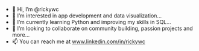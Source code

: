 - 👋 Hi, I’m @rickywc
- 👀 I’m interested in app development and data visualization...
- 🌱 I’m currently learning Python and improving my skills in SQL...
- 💞️ I’m looking to collaborate on community building, passion projects and more...
- 📫 You can reach me at www.linkedin.com/in/rickywc

<!---
rickywc/rickywc is a ✨ special ✨ repository because its `README.md` (this file) appears on your GitHub profile.
You can click the Preview link to take a look at your changes.
--->
